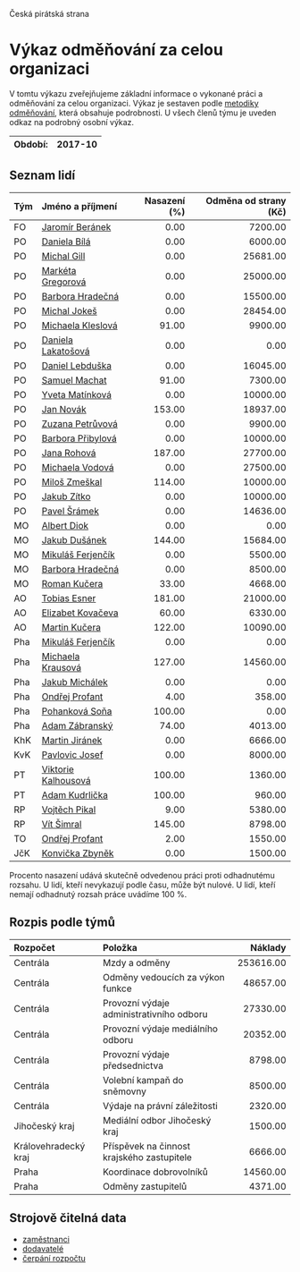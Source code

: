 Česká pirátská strana

Výkaz odměňování za celou organizaci
===========================

V tomtu výkazu zveřejňujeme základní informace o vykonané práci a odměňování
za celou organizaci. Výkaz je sestaven podle [metodiky odměňování][metodika],
která obsahuje podrobnosti. U všech členů týmu je uveden odkaz na podrobný osobní výkaz.

Období:                  | 2017-10
-----------------------  | --------------------


Seznam lidí
--------------

| Tým   | Jméno a příjmení                                                  |   Nasazení (%) |   Odměna od strany (Kč) |
|:------|:------------------------------------------------------------------|---------------:|------------------------:|
| FO    | [Jaromír Beránek](../../tymy/FO/2017/10/jaromir-beranek/)         |           0.00 |                 7200.00 |
| PO    | [Daniela Bílá](../../tymy/PO/2017/10/daniela-bila/)               |           0.00 |                 6000.00 |
| PO    | [Michal Gill](../../tymy/PO/2017/10/michal-gill/)                 |           0.00 |                25681.00 |
| PO    | [Markéta Gregorová](../../tymy/PO/2017/10/marketa-gregorova/)     |           0.00 |                25000.00 |
| PO    | [Barbora Hradečná](../../tymy/PO/2017/10/barbora-hradecna/)       |           0.00 |                15500.00 |
| PO    | [Michal Jokeš](../../tymy/PO/2017/10/michal-jokes/)               |           0.00 |                28454.00 |
| PO    | [Michaela Kleslová](../../tymy/PO/2017/10/michaela-kleslova/)     |          91.00 |                 9900.00 |
| PO    | [Daniela Lakatošová](../../tymy/PO/2017/10/daniela-lakatosova/)   |           0.00 |                    0.00 |
| PO    | [Daniel Lebduška](../../tymy/PO/2017/10/daniel-lebduska/)         |           0.00 |                16045.00 |
| PO    | [Samuel Machat](../../tymy/PO/2017/10/samuel-machat/)             |          91.00 |                 7300.00 |
| PO    | [Yveta Matínková](../../tymy/PO/2017/10/yveta-matinkova/)         |           0.00 |                10000.00 |
| PO    | [Jan Novák](../../tymy/PO/2017/10/jan-novak/)                     |         153.00 |                18937.00 |
| PO    | [Zuzana Petrůvová](../../tymy/PO/2017/10/zuzana-petruvova/)       |           0.00 |                 9900.00 |
| PO    | [Barbora Přibylová](../../tymy/PO/2017/10/barbora-pribylova/)     |           0.00 |                10000.00 |
| PO    | [Jana Rohová](../../tymy/PO/2017/10/jana-rohova/)                 |         187.00 |                27700.00 |
| PO    | [Michaela Vodová](../../tymy/PO/2017/10/michaela-vodova/)         |           0.00 |                27500.00 |
| PO    | [Miloš Zmeškal](../../tymy/PO/2017/10/milos-zmeskal/)             |         114.00 |                10000.00 |
| PO    | [Jakub Zítko](../../tymy/PO/2017/10/jakub-zitko/)                 |           0.00 |                10000.00 |
| PO    | [Pavel Šrámek](../../tymy/PO/2017/10/pavel-sramek/)               |           0.00 |                14636.00 |
| MO    | [Albert Diok](../../tymy/MO/2017/10/albert-diok/)                 |           0.00 |                    0.00 |
| MO    | [Jakub Dušánek](../../tymy/MO/2017/10/jakub-dusanek/)             |         144.00 |                15684.00 |
| MO    | [Mikuláš Ferjenčík](../../tymy/MO/2017/10/mikulas-ferjencik/)     |           0.00 |                 5500.00 |
| MO    | [Barbora Hradečná](../../tymy/MO/2017/10/barbora-hradecna/)       |           0.00 |                 8500.00 |
| MO    | [Roman Kučera](../../tymy/MO/2017/10/roman-kucera/)               |          33.00 |                 4668.00 |
| AO    | [Tobias Esner](../../tymy/AO/2017/10/tobias-esner/)               |         181.00 |                21000.00 |
| AO    | [Elizabet Kovačeva](../../tymy/AO/2017/10/elizabet-kovaceva/)     |          60.00 |                 6330.00 |
| AO    | [Martin Kučera](../../tymy/AO/2017/10/martin-kucera/)             |         122.00 |                10090.00 |
| Pha   | [Mikuláš Ferjenčík](../../tymy/Pha/2017/10/mikulas-ferjencik/)    |           0.00 |                    0.00 |
| Pha   | [Michaela Krausová](../../tymy/Pha/2017/10/michaela-krausova/)    |         127.00 |                14560.00 |
| Pha   | [Jakub Michálek](../../tymy/Pha/2017/10/jakub-michalek/)          |           0.00 |                    0.00 |
| Pha   | [Ondřej Profant](../../tymy/Pha/2017/10/ondrej-profant/)          |           4.00 |                  358.00 |
| Pha   | [Pohanková Soňa](../../tymy/Pha/2017/10/pohankova-sona/)          |         100.00 |                    0.00 |
| Pha   | [Adam Zábranský](../../tymy/Pha/2017/10/adam-zabransky/)          |          74.00 |                 4013.00 |
| KhK   | [Martin Jiránek](../../tymy/KhK/2017/10/martin-jiranek/)          |           0.00 |                 6666.00 |
| KvK   | [Pavlovic Josef](../../tymy/KvK/2017/10/pavlovic-josef/)          |           0.00 |                 8000.00 |
| PT    | [Viktorie Kalhousová](../../tymy/PT/2017/10/viktorie-kalhousova/) |         100.00 |                 1360.00 |
| PT    | [Adam Kudrlička](../../tymy/PT/2017/10/adam-kudrlicka/)           |         100.00 |                  960.00 |
| RP    | [Vojtěch Pikal](../../tymy/RP/2017/10/vojtech-pikal/)             |           9.00 |                 5380.00 |
| RP    | [Vít Šimral](../../tymy/RP/2017/10/vit-simral/)                   |         145.00 |                 8798.00 |
| TO    | [Ondřej Profant](../../tymy/TO/2017/10/ondrej-profant/)           |           2.00 |                 1550.00 |
| JčK   | [Konvička Zbyněk](../../tymy/JčK/2017/10/konvicka-zbynek/)        |           0.00 |                 1500.00 |

Procento nasazení udává skutečně odvedenou práci proti odhadnutému rozsahu. 
U lidí, kteří nevykazují podle času, může být nulové. U lidí, kteří nemají odhadnutý rozsah
práce uvádíme 100 %.

Rozpis podle týmů
-----------------

| Rozpočet             | Položka                                    |   Náklady |
|:---------------------|:-------------------------------------------|----------:|
| Centrála             | Mzdy a odměny                              | 253616.00 |
| Centrála             | Odměny vedoucích za výkon funkce           |  48657.00 |
| Centrála             | Provozní výdaje administrativního odboru   |  27330.00 |
| Centrála             | Provozní výdaje mediálního odboru          |  20352.00 |
| Centrála             | Provozní výdaje předsednictva              |   8798.00 |
| Centrála             | Volební kampaň do sněmovny                 |   8500.00 |
| Centrála             | Výdaje na právní záležitosti               |   2320.00 |
| Jihočeský kraj       | Mediální odbor Jihočeský kraj              |   1500.00 |
| Královehradecký kraj | Příspěvek na činnost krajského zastupitele |   6666.00 |
| Praha                | Koordinace dobrovolníků                    |  14560.00 |
| Praha                | Odměny zastupitelů                         |   4371.00 |

Strojově čitelná data
-------------------

* [zaměstnanci](zamestnanci.tsv)
* [dodavatelé](dodavatele.tsv)
* [čerpání rozpočtu](cerpani_rozpoctu.tsv)

[metodika]: https://redmine.pirati.cz/projects/po/wiki/Odmenovani
